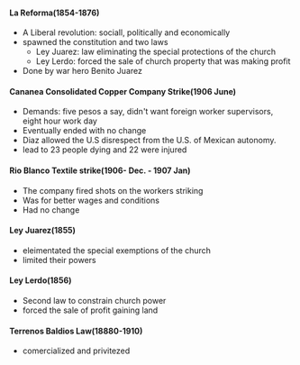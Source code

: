 #### La Reforma(1854-1876)
 - A Liberal revolution: sociall, politically and economically
 - spawned the constitution and two laws
	 - Ley Juarez: law eliminating the special protections of the church
	 - Ley Lerdo: forced the sale of church property that was making profit
 -  Done by war hero Benito Juarez
#### Cananea Consolidated Copper Company Strike(1906 June)
 - Demands: five pesos a say, didn't want foreign worker supervisors, eight hour work day
 - Eventually ended with no change
 - Diaz allowed the U.S disrespect from the U.S. of Mexican autonomy.
 - lead to 23 people dying and 22 were injured
#### Rio Blanco Textile strike(1906- Dec. - 1907 Jan)
 - The company fired shots on the workers striking
 - Was for better wages and conditions
 - Had no change
#### Ley Juarez(1855)
 - eleimentated the special exemptions of the church
 - limited their powers
#### Ley Lerdo(1856)
 - Second law to constrain church power
 - forced the sale of profit gaining land
#### Terrenos Baldios Law(18880-1910)
 - comercialized and privitezed 
<!--stackedit_data:
eyJoaXN0b3J5IjpbLTQ0MzY3NDI4MiwxMDc5MzAwNDE1LDYzMT
EwNTk3MywtMjA4ODc0NjYxMl19
-->